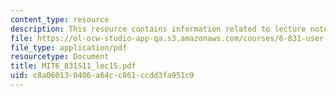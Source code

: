 ```yaml
---
content_type: resource
description: This resource contains information related to lecture notes.
file: https://ol-ocw-studio-app-qa.s3.amazonaws.com/courses/6-831-user-interface-design-and-implementation-spring-2011/c8a060130406a64cc861ccdd3fa951c9_MIT6_831S11_lec15.pdf
file_type: application/pdf
resourcetype: Document
title: MIT6_831S11_lec15.pdf
uid: c8a06013-0406-a64c-c861-ccdd3fa951c9
---
```

